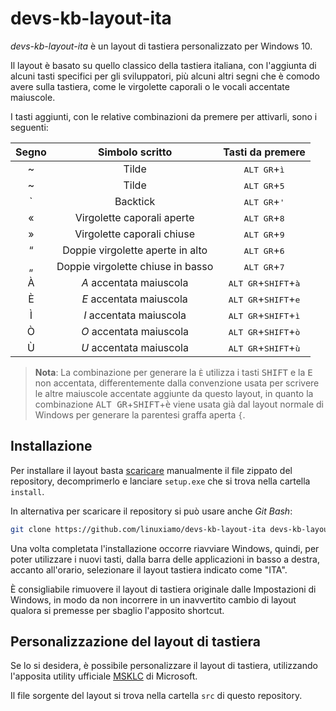 # devs-kb-layout-ita

_devs-kb-layout-ita_ è un layout di tastiera personalizzato per Windows 10.

Il layout è basato su quello classico della tastiera italiana, con l'aggiunta di alcuni tasti specifici per gli sviluppatori, più alcuni altri segni che è comodo avere sulla tastiera, come le virgolette caporali o le vocali accentate maiuscole.

I tasti aggiunti, con le relative combinazioni da premere per attivarli, sono i seguenti:

Segno | Simbolo scritto | Tasti da premere
:---:| :---: | :---:
~ | Tilde | <kbd>ALT GR</kbd>+<kbd>ì</kbd>
~ | Tilde | <kbd>ALT GR</kbd>+<kbd>5</kbd>
\` | Backtick | <kbd>ALT GR</kbd>+<kbd>'</kbd>
« | Virgolette caporali aperte | <kbd>ALT GR</kbd>+<kbd>8</kbd>
» | Virgolette caporali chiuse | <kbd>ALT GR</kbd>+<kbd>9</kbd>
“ | Doppie virgolette aperte in alto | <kbd>ALT GR</kbd>+<kbd>6</kbd>
„ | Doppie virgolette chiuse in basso | <kbd>ALT GR</kbd>+<kbd>7</kbd>
À | _A_ accentata maiuscola | <kbd>ALT GR</kbd>+<kbd>SHIFT</kbd>+<kbd>à</kbd>
È | _E_ accentata maiuscola | <kbd>ALT GR</kbd>+<kbd>SHIFT</kbd>+<kbd>e</kbd>
Ì | _I_ accentata maiuscola | <kbd>ALT GR</kbd>+<kbd>SHIFT</kbd>+<kbd>ì</kbd>
Ò | _O_ accentata maiuscola | <kbd>ALT GR</kbd>+<kbd>SHIFT</kbd>+<kbd>ò</kbd>
Ù | _U_ accentata maiuscola | <kbd>ALT GR</kbd>+<kbd>SHIFT</kbd>+<kbd>ù</kbd>

>**Nota**: La combinazione per generare la `È` utilizza i tasti <kbd>SHIFT</kbd> e la <kbd>E</kbd> non accentata, differentemente dalla convenzione usata per scrivere le altre maiuscole accentate aggiunte da questo layout, in quanto la combinazione <kbd>ALT GR</kbd>+<kbd>SHIFT</kbd>+<kbd>è</kbd> viene usata già dal layout normale di Windows per generare la parentesi graffa aperta `{`.

## Installazione

Per installare il layout basta [scaricare](https://github.com/linuxiamo/devs-kb-layout-ita/archive/master.zip) manualmente il file zippato del repository, decomprimerlo e lanciare `setup.exe` che si trova nella cartella `install`.

In alternativa per scaricare il repository si può usare anche _Git Bash_:
```bash
git clone https://github.com/linuxiamo/devs-kb-layout-ita devs-kb-layout-ita
```

Una volta completata l'installazione occorre riavviare Windows, quindi, per poter utilizzare i nuovi tasti, dalla barra delle applicazioni in basso a destra, accanto all'orario, selezionare il layout tastiera indicato come "ITA".

È consigliabile rimuovere il layout di tastiera originale dalle Impostazioni di Windows, in modo da non incorrere in un inavvertito cambio di layout qualora si premesse per sbaglio l'apposito shortcut.

## Personalizzazione del layout di tastiera

Se lo si desidera, è possibile personalizzare il layout di tastiera, utilizzando l'apposita utility ufficiale <a href="https://www.microsoft.com/en-us/download/details.aspx?id=22339" terget="_blank">MSKLC</a> di Microsoft.

Il file sorgente del layout si trova nella cartella `src` di questo repository.
